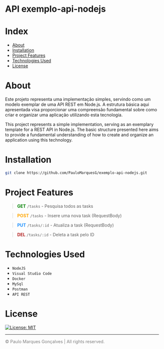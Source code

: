 # API exemplo-api-nodejs

# Index
* [About](#sobre)
* [Installation](#instalação)
* [Project Features](#funcionalidades-do-projeto)
* [Technologies Used](#tecnologias-utilizadas)
* [License](#license)

# About

Este projeto representa uma implementação simples, servindo como um modelo exemplar de uma API REST em Node.js. A estrutura básica aqui apresentada visa proporcionar uma compreensão fundamental sobre como criar e organizar uma aplicação utilizando esta tecnologia.

This project represents a simple implementation, serving as an exemplary template for a REST API in Node.js. The basic structure presented here aims to provide a fundamental understanding of how to create and organize an application using this technology.

# Installation

```bash
git clone https://github.com/PauloMarquesG/exemplo-api-nodejs.git
```

# Project Features

> <b style="color: green">GET</b> ``/tasks`` - Pesquisa todos as tasks

> <b style="color: orange">POST</b> ``/tasks`` - Insere uma nova task (RequestBody)

> <b style="color: dodgerblue">PUT</b> ``/tasks/:id`` - Atualiza a task (RequestBody)

> <b style="color: FireBrick">DEL</b> ``/tasks/:id`` - Deleta a task pelo ID


# Technologies Used
- `NodeJS`
- `Visual Studio Code`
- `Docker`
- `MySql`
- `Postman`
- `API REST`

# License

[![License: MIT](https://img.shields.io/badge/License-MIT-yellow.svg)](https://opensource.org/licenses/MIT)

<hr>

<a href="https://paulomarquesg.vercel.app" style="color:gray;text-decoration:none;">&copy; Paulo Marques Gonçalves | All rights reserved.</a>
